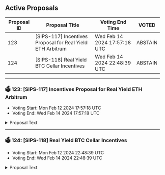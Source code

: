 ## Active Proposals

| Proposal ID | Proposal Title | Voting End Time | VOTED |
|-------------|----------------|-----------------|-------|
| 123 | [SIPS-117] Incentives Proposal for Real Yield ETH Arbitrum | Wed Feb 14 2024 17:57:18 UTC | ABSTAIN |
| 124 | [SIPS-118] Real Yield BTC Cellar Incentives | Wed Feb 14 2024 22:48:39 UTC | ABSTAIN |

---

### 🗳 123: [SIPS-117] Incentives Proposal for Real Yield ETH Arbitrum
- Voting Start: Mon Feb 12 2024 17:57:18 UTC
- Voting End: Wed Feb 14 2024 17:57:18 UTC

<details>
<summary>Proposal Text</summary>
 
This proposal is intended to authorize a one-time transfer of 250,000 SOMM from the community pool to a multisig address, which will forward the funds to the staking contract on Arbitrum to incentivize Real Yield ETH Cellar depositors.nnSee the corresponding forum post for more details: https://community.sommelier.finance/t/sips-117-upcoming-real-yield-eth-arbitrum-deployment-liquidity-mining-incentives-proposal/1263
</details>

---

### 🗳 124: [SIPS-118] Real Yield BTC Cellar Incentives
- Voting Start: Mon Feb 12 2024 22:48:39 UTC
- Voting End: Wed Feb 14 2024 22:48:39 UTC

<details>
<summary>Proposal Text</summary>
 
This proposal is intended to authorize a one-time transfer of 60,000 SOMM from the community pool to the CellarStaking contract, which is used to incentivize Real Yield BTC cellar depositors on Ethereum Mainnet.nnSee the corresponding forum post for more details: https://community.sommelier.finance/t/sips-118-upcoming-real-yield-btc-liquidity-mining-incentives-proposal/1264
</details>
